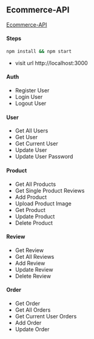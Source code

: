 ## Ecommerce-API

[Ecommerce-API](https://ecommerce-api-v292.onrender.com)

#### Steps

```sh
npm install && npm start
```

- visit url http://localhost:3000

#### Auth

- Register User
- Login User
- Logout User

#### User

- Get All Users
- Get User
- Get Current User
- Update User
- Update User Password

#### Product

- Get All Products
- Get Single Product Reviews
- Add Product
- Upload Product Image
- Get Product
- Update Product
- Delete Product

#### Review

- Get Review
- Get All Reviews
- Add Review
- Update Review
- Delete Review

#### Order

- Get Order
- Get All Orders
- Get Current User Orders
- Add Order
- Update Order
